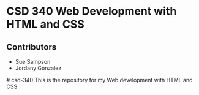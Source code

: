 <html>
 <body>
  <h1>CSD 340 Web Development with HTML and CSS </h1>
<h2> Contributors </h2>
<ul>
  <li>Sue Sampson </li>
  <li>Jordany Gonzalez</li>
</ul>
 </body>
 </html>
# csd-340
This is the repository for my Web development with HTML and CSS
